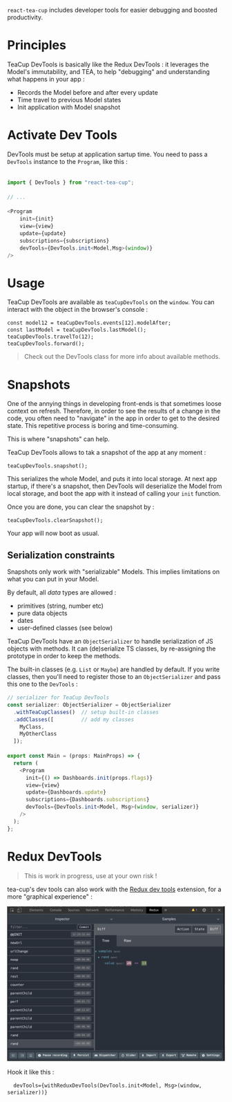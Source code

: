 `react-tea-cup` includes developer tools for easier debugging and boosted productivity.

# Principles

TeaCup DevTools is basically like the Redux DevTools : it leverages 
the Model's immutability, and TEA, to help "debugging" and 
understanding what happens in your app :

* Records the Model before and after every update
* Time travel to previous Model states
* Init application with Model snapshot

# Activate Dev Tools

DevTools must be setup at application sartup time. You need to pass a `DevTools` instance
to the `Program`, like this :

```typescript jsx

import { DevTools } from "react-tea-cup";

// ...

<Program
    init={init}
    view={view}
    update={update}
    subscriptions={subscriptions}
    devTools={DevTools.init<Model,Msg>(window)}
/>
```

# Usage

TeaCup DevTools are available as `teaCupDevTools` on the `window`. You can interact with the object in 
the browser's console :

    const model12 = teaCupDevTools.events[12].modelAfter;
    const lastModel = teaCupDevTools.lastModel();
    teaCupDevTools.travelTo(12);
    teaCupDevTools.forward();

> Check out the DevTools class for more info about available methods.

# Snapshots 

One of the annying things in developing front-ends is that sometimes loose context on refresh. Therefore, in order to see the results of a change in the code, you often need to "navigate" in the app in order to get to the desired state. This repetitive process is boring and time-consuming.

This is where "snapshots" can help.

TeaCup DevTools allows to tak a snapshot of the app at any moment :

    teaCupDevTools.snapshot();

This serializes the whole Model, and puts it into local storage. At next app startup, if there's a snapshot, then DevTools will deserialize the Model from local storage, and boot the app with it instead of calling your `init` function.

Once you are done, you can clear the snapshot by :

    teaCupDevTools.clearSnapshot();

Your app will now boot as usual.

## Serialization constraints

Snapshots only work with "serializable" Models. This implies limitations on what you can put in your Model. 

By default, all _data_ types are allowed :

* primitives (string, number etc)
* pure data objects
* dates
* user-defined classes (see below) 

TeaCup DevTools have an `ObjectSerializer` to handle serialization of JS objects with methods. It can 
(de)serialize TS classes, by re-assigning the prototype in order to keep the methods.

The built-in classes (e.g. `List` or `Maybe`) are handled by default. If you write classes, then you'll need to register those
to an `ObjectSerializer` and pass this one to the `DevTools` :

```typescript jsx
// serializer for TeaCup DevTools
const serializer: ObjectSerializer = ObjectSerializer
  .withTeaCupClasses()  // setup built-in classes
  .addClasses([         // add my classes
    MyClass,
    MyOtherClass
  ]);
​
export const Main = (props: MainProps) => {
  return (
    <Program
      init={() => Dashboards.init(props.flags)}
      view={view}
      update={Dashboards.update}
      subscriptions={Dashboards.subscriptions}
      devTools={DevTools.init<Model, Msg>(window, serializer)}
    />
  );
};
```

# Redux DevTools

> This is work in progress, use at your own risk !

tea-cup's dev tools can also work with the [Redux dev tools](https://chrome.google.com/webstore/detail/redux-devtools/lmhkpmbekcpmknklioeibfkpmmfibljd) extension, for a more "graphical experience" :

![](redux-dev-tools.png)

Hook it like this :

      devTools={withReduxDevTools(DevTools.init<Model, Msg>(window, serializer))}

